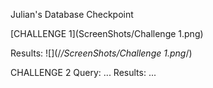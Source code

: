 Julian's Database Checkpoint

[CHALLENGE 1](ScreenShots/Challenge 1.png)

Results: ![](/*/ScreenShots/Challenge 1.png*/)

CHALLENGE 2
Query: ...
Results: ...